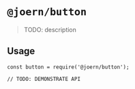 # `@joern/button`

> TODO: description

## Usage

```
const button = require('@joern/button');

// TODO: DEMONSTRATE API
```
